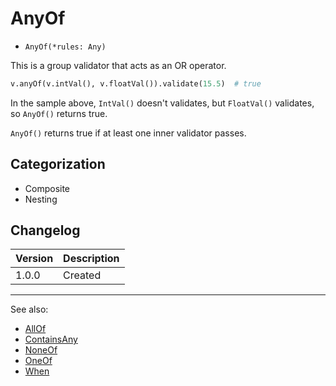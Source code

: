 # AnyOf

- `AnyOf(*rules: Any)`

This is a group validator that acts as an OR operator.

```python
v.anyOf(v.intVal(), v.floatVal()).validate(15.5)  # true
```

In the sample above, `IntVal()` doesn't validates, but `FloatVal()` validates,
so `AnyOf()` returns true.

`AnyOf()` returns true if at least one inner validator passes.

## Categorization

- Composite
- Nesting

## Changelog

Version | Description
--------|-------------
  1.0.0 | Created

***
See also:

- [AllOf](AllOf.md)
- [ContainsAny](ContainsAny.md)
- [NoneOf](NoneOf.md)
- [OneOf](OneOf.md)
- [When](When.md)